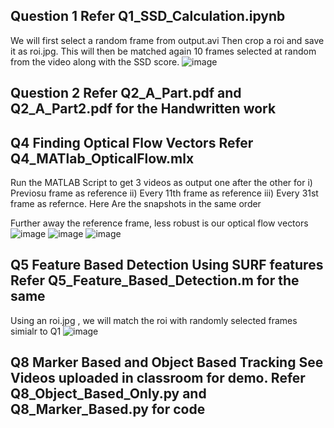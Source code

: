 ## Question 1 Refer Q1_SSD_Calculation.ipynb 
We will first select a random frame from output.avi
Then crop a roi and save it as roi.jpg.
This will then be matched again 10 frames selected at random from the video along with the SSD score.
![image](https://github.com/pvdsan/Assignment3/assets/22724124/7f4e12e2-6522-426c-b74e-2d9d0672f7fe)


## Question 2 Refer Q2_A_Part.pdf and Q2_A_Part2.pdf for the Handwritten work

## Q4 Finding Optical Flow Vectors Refer Q4_MATlab_OpticalFlow.mlx
Run the MATLAB Script to get 3 videos as output one after the other for i) Previosu frame as reference ii) Every 11th frame as reference  iii) Every 31st frame as refernce.
Here Are the snapshots in the same order

Further away the reference frame, less robust is our optical flow vectors
![image](https://github.com/pvdsan/Assignment3/assets/22724124/303fcae5-b36f-413d-8dc0-b000974711d5)
![image](https://github.com/pvdsan/Assignment3/assets/22724124/72b2fd33-a737-4413-b18a-e990706672a7)
![image](https://github.com/pvdsan/Assignment3/assets/22724124/57fdab5e-37af-43f8-a9a1-03376570fdb2)


## Q5 Feature Based Detection Using SURF features Refer Q5_Feature_Based_Detection.m for the same
Using an roi.jpg , we will match the roi with randomly selected frames simialr to Q1
![image](https://github.com/pvdsan/Assignment3/assets/22724124/fcbdde3e-c8f9-4f30-be04-c49d15c9c45f)

## Q8 Marker Based and Object Based Tracking See Videos uploaded in classroom for demo. Refer Q8_Object_Based_Only.py and Q8_Marker_Based.py for code

